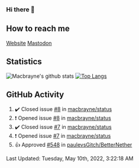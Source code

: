 ### Hi there 👋
## How to reach me
[Website](https://macbrayne.de)
[Mastodon](https://norden.social/@florentin)
<!--
Missing: Email
-->
## Statistics
![Macbrayne's github stats](https://github-readme-stats.vercel.app/api?username=macbrayne&count_private=true&show_icons=true&hide_rank=true&custom_title=macbrayne's%20GitHub%20Stats)
[![Top Langs](https://github-readme-stats.vercel.app/api/top-langs/?username=macbrayne&exclude_repo=liftron&layout=compact)](https://github.com/anuraghazra/github-readme-stats)
## GitHub Activity

<!--RECENT_ACTIVITY:start-->
1. ✔️ Closed issue [#8](https://github.com/macbrayne/status/issues/8) in [macbrayne/status](https://github.com/macbrayne/status)
2. ❗️ Opened issue [#8](https://github.com/macbrayne/status/issues/8) in [macbrayne/status](https://github.com/macbrayne/status)
3. ✔️ Closed issue [#7](https://github.com/macbrayne/status/issues/7) in [macbrayne/status](https://github.com/macbrayne/status)
4. ❗️ Opened issue [#7](https://github.com/macbrayne/status/issues/7) in [macbrayne/status](https://github.com/macbrayne/status)
5. 👍 Approved [#548](https://github.com/paulevsGitch/BetterNether/pull/548#pullrequestreview-964553249) in [paulevsGitch/BetterNether](https://github.com/paulevsGitch/BetterNether)
<!--RECENT_ACTIVITY:end-->

<!--RECENT_ACTIVITY:last_update-->
Last Updated: Tuesday, May 10th, 2022, 3:22:18 AM
<!--RECENT_ACTIVITY:last_update_end-->


<!--
**macbrayne/macbrayne** is a ✨ _special_ ✨ repository because its `README.md` (this file) appears on your GitHub profile.

Here are some ideas to get you started:

- 🔭 I’m currently working on ...
- 🌱 I’m currently learning ...
- 👯 I’m looking to collaborate on ...
- 🤔 I’m looking for help with ...
- 💬 Ask me about ...
- 📫 How to reach me: ...
- 😄 Pronouns: ...
- ⚡ Fun fact: ...
-->
